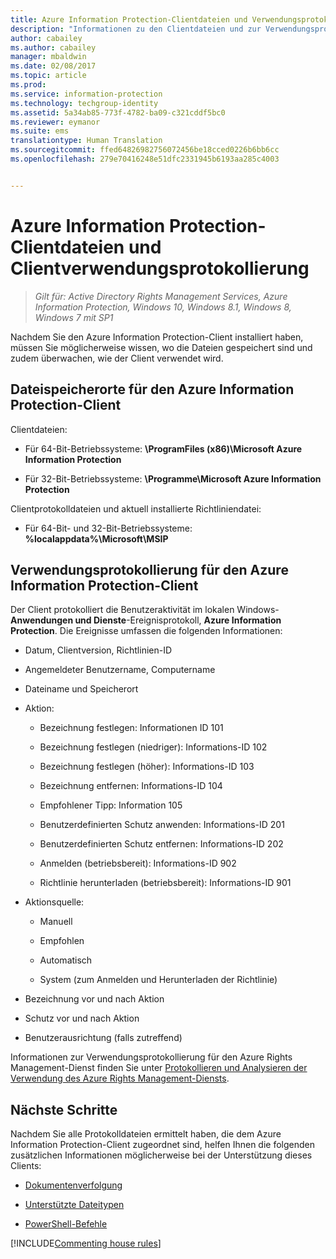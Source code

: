```yaml
---
title: Azure Information Protection-Clientdateien und Verwendungsprotokollierung | Azure Information Protection
description: "Informationen zu den Clientdateien und zur Verwendungsprotokollierung für den Azure Information Protection-Client für Windows"
author: cabailey
ms.author: cabailey
manager: mbaldwin
ms.date: 02/08/2017
ms.topic: article
ms.prod: 
ms.service: information-protection
ms.technology: techgroup-identity
ms.assetid: 5a34ab85-773f-4782-ba09-c321cddf5bc0
ms.reviewer: eymanor
ms.suite: ems
translationtype: Human Translation
ms.sourcegitcommit: ffed64826982756072456be18cced0226b6bb6cc
ms.openlocfilehash: 279e70416248e51dfc2331945b6193aa285c4003


---
```



# <a name="azure-information-protection-client-files-and-client-usage-logging"></a>Azure Information Protection-Clientdateien und Clientverwendungsprotokollierung

>*Gilt für: Active Directory Rights Management Services, Azure Information Protection, Windows 10, Windows 8.1, Windows 8, Windows 7 mit SP1*

Nachdem Sie den Azure Information Protection-Client installiert haben, müssen Sie möglicherweise wissen, wo die Dateien gespeichert sind und zudem überwachen, wie der Client verwendet wird.

## <a name="file-locations-for-the-azure-information-protection-client"></a>Dateispeicherorte für den Azure Information Protection-Client

Clientdateien:    

- Für 64-Bit-Betriebssysteme: **\ProgramFiles (x86)\Microsoft Azure Information Protection**

- Für 32-Bit-Betriebssysteme: **\Programme\Microsoft Azure Information Protection**

Clientprotokolldateien und aktuell installierte Richtliniendatei:

- Für 64-Bit- und 32-Bit-Betriebssysteme: **%localappdata%\Microsoft\MSIP**

## <a name="usage-logging-for-the-azure-information-protection-client"></a>Verwendungsprotokollierung für den Azure Information Protection-Client

Der Client protokolliert die Benutzeraktivität im lokalen Windows-**Anwendungen und Dienste**-Ereignisprotokoll, **Azure Information Protection**. Die Ereignisse umfassen die folgenden Informationen:

- Datum, Clientversion, Richtlinien-ID

- Angemeldeter Benutzername, Computername

- Dateiname und Speicherort

- Aktion:

    - Bezeichnung festlegen: Informationen ID 101
    
    - Bezeichnung festlegen (niedriger): Informations-ID 102
    
    - Bezeichnung festlegen (höher): Informations-ID 103
    
    - Bezeichnung entfernen: Informations-ID 104
   
    - Empfohlener Tipp: Information 105
    
    - Benutzerdefinierten Schutz anwenden: Informations-ID 201
    
    - Benutzerdefinierten Schutz entfernen: Informations-ID 202
    
    - Anmelden (betriebsbereit): Informations-ID 902
    
    - Richtlinie herunterladen (betriebsbereit): Informations-ID 901
    
- Aktionsquelle:
    
    - Manuell 
    
    - Empfohlen
    
    - Automatisch  
    
    - System (zum Anmelden und Herunterladen der Richtlinie)
    
- Bezeichnung vor und nach Aktion 
    
- Schutz vor und nach Aktion
    
- Benutzerausrichtung (falls zutreffend)
    

Informationen zur Verwendungsprotokollierung für den Azure Rights Management-Dienst finden Sie unter [Protokollieren und Analysieren der Verwendung des Azure Rights Management-Diensts](../deploy-use/log-analyze-usage.md).



## <a name="next-steps"></a>Nächste Schritte
Nachdem Sie alle Protokolldateien ermittelt haben, die dem Azure Information Protection-Client zugeordnet sind, helfen Ihnen die folgenden zusätzlichen Informationen möglicherweise bei der Unterstützung dieses Clients:


- [Dokumentenverfolgung](client-admin-guide-document-tracking.md)

- [Unterstützte Dateitypen](client-admin-guide-file-types.md)

- [PowerShell-Befehle](client-admin-guide-powershell.md)

[!INCLUDE[Commenting house rules](../includes/houserules.md)]



<!--HONumber=Feb17_HO2-->


